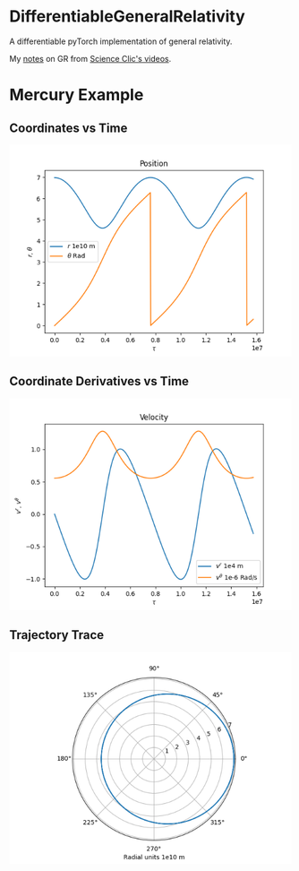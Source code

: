 # DifferentiableGeneralRelativity
A differentiable pyTorch implementation of general relativity.

My [notes](https://www.mathcha.io/editor/KXODF6wfm3Twx9OepC64ElQCW8jWvptKepN13) on GR from [Science Clic's videos](https://www.youtube.com/watch?v=xodtfM1r9FA&list=PLu7cY2CPiRjVY-VaUZ69bXHZr5QslKbzo).

<h1>Mercury Example</h1>

<h2>Coordinates vs Time</h2>

![Alt Text](/Experiments/MercuryExample/Figure_1.png?raw=true "Coordinates vs Time")

<h2>Coordinate Derivatives vs Time</h2>

![Alt Text](/Experiments/MercuryExample/Figure_2.png?raw=true "Coordinate Derivatives vs Time")

<h2>Trajectory Trace</h2>

![Alt Text](/Experiments/MercuryExample/Figure_3.png?raw=true "Trajectory Trace")
